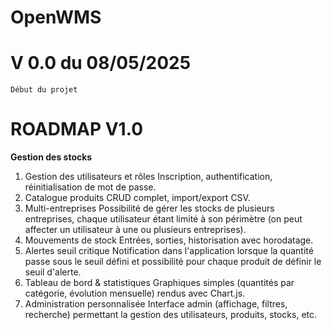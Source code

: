 # OpenWMS

# V 0.0 du 08/05/2025
    Début du projet


# ROADMAP V1.0

**Gestion des stocks**

1. Gestion des utilisateurs et rôles
    Inscription, authentification, réinitialisation de mot de passe.
2. Catalogue produits
   CRUD complet, import/export CSV.
3. Multi-entreprises
   Possibilité de gérer les stocks de plusieurs entreprises, chaque utilisateur étant limité à son périmètre (on peut affecter un utilisateur à une ou plusieurs entreprises).
4. Mouvements de stock
   Entrées, sorties, historisation avec horodatage.
5. Alertes seuil critique
   Notification dans l'application lorsque la quantité passe sous le seuil défini et possibilité pour chaque produit de définir le seuil d'alerte.
6. Tableau de bord & statistiques
   Graphiques simples (quantités par catégorie, évolution mensuelle) rendus avec Chart.js.
7. Administration personnalisée
   Interface admin (affichage, filtres, recherche) permettant la gestion des utilisateurs, produits, stocks, etc.
